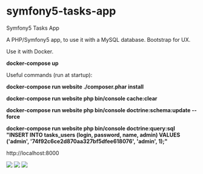 # symfony5-tasks-app

Symfony5 Tasks App

A PHP/Symfony5 app, to use it with a MySQL database. Bootstrap for UX.

Use it with Docker.

**docker-compose up**

Useful commands (run at startup):

**docker-compose run website ./composer.phar install**

**docker-compose run website php bin/console cache:clear**

**docker-compose run website php bin/console doctrine:schema:update --force**

**docker-compose run website php bin/console doctrine:query:sql "INSERT INTO tasks_users (login, password, name, admin) VALUES ('admin', '74f92c6ce2d870aa327bf5dfee618076', 'admin', 1);"**

http://localhost:8000

<img src="https://i.imgur.com/dsYNeHe.png">
<img src="https://i.imgur.com/89c9TsA.png">
<img src="https://i.imgur.com/mGEEob1.png">
